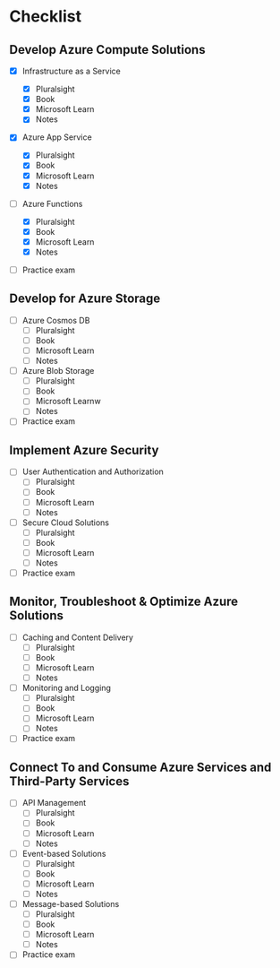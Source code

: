# Checklist

## Develop Azure Compute Solutions

- [x] Infrastructure as a Service

  - [x] Pluralsight
  - [x] Book
  - [x] Microsoft Learn
  - [x] Notes

- [x] Azure App Service
  - [x] Pluralsight
  - [x] Book
  - [x] Microsoft Learn
  - [x] Notes
- [ ] Azure Functions
  - [x] Pluralsight
  - [x] Book
  - [x] Microsoft Learn
  - [x] Notes
- [ ] Practice exam

## Develop for Azure Storage

- [ ] Azure Cosmos DB
  - [ ] Pluralsight
  - [ ] Book
  - [ ] Microsoft Learn
  - [ ] Notes
- [ ] Azure Blob Storage
  - [ ] Pluralsight
  - [ ] Book
  - [ ] Microsoft Learnw
  - [ ] Notes
- [ ] Practice exam

## Implement Azure Security

- [ ] User Authentication and Authorization
  - [ ] Pluralsight
  - [ ] Book
  - [ ] Microsoft Learn
  - [ ] Notes
- [ ] Secure Cloud Solutions
  - [ ] Pluralsight
  - [ ] Book
  - [ ] Microsoft Learn
  - [ ] Notes
- [ ] Practice exam

## Monitor, Troubleshoot & Optimize Azure Solutions

- [ ] Caching and Content Delivery
  - [ ] Pluralsight
  - [ ] Book
  - [ ] Microsoft Learn
  - [ ] Notes
- [ ] Monitoring and Logging
  - [ ] Pluralsight
  - [ ] Book
  - [ ] Microsoft Learn
  - [ ] Notes
- [ ] Practice exam

## Connect To and Consume Azure Services and Third-Party Services

- [ ] API Management
  - [ ] Pluralsight
  - [ ] Book
  - [ ] Microsoft Learn
  - [ ] Notes
- [ ] Event-based Solutions
  - [ ] Pluralsight
  - [ ] Book
  - [ ] Microsoft Learn
  - [ ] Notes
- [ ] Message-based Solutions
  - [ ] Pluralsight
  - [ ] Book
  - [ ] Microsoft Learn
  - [ ] Notes
- [ ] Practice exam
